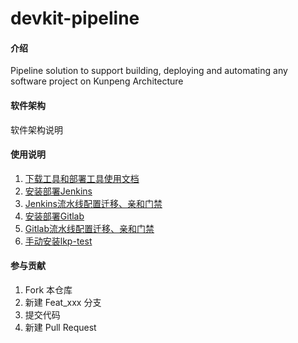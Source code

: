 # devkit-pipeline

#### 介绍
Pipeline solution to support building, deploying and automating any software project on Kunpeng Architecture

#### 软件架构
软件架构说明

#### 使用说明

1.  [下载工具和部署工具使用文档](https://gitee.com/openeuler/devkit-pipeline/blob/master/document/批量部署工具/批量部署工具devkitpipeline.md)
2.  [安装部署Jenkins](https://gitee.com/openeuler/devkit-pipeline/blob/master/document/Jenkins安装部署/安装部署Jenkins.md)
3.  [Jenkins流水线配置迁移、亲和门禁](https://gitee.com/openeuler/devkit-pipeline/blob/master/document/Jenkins安装部署/Jenkins流水线配置迁移、亲和门禁.md)
4.  [安装部署Gitlab](https://gitee.com/openeuler/devkit-pipeline/blob/master/document/gitlab安装部署/gitlab安装部署.md)
5.  [Gitlab流水线配置迁移、亲和门禁](https://gitee.com/openeuler/devkit-pipeline/blob/master/document/Gitlab流水线配置迁移、亲和门禁.md)
6.  [手动安装lkp-test](https://gitee.com/openeuler/devkit-pipeline/blob/master/document/lkp-test安装部署/lkp-tests安装部署.md)

#### 参与贡献

1.  Fork 本仓库
2.  新建 Feat_xxx 分支
3.  提交代码
4.  新建 Pull Request
